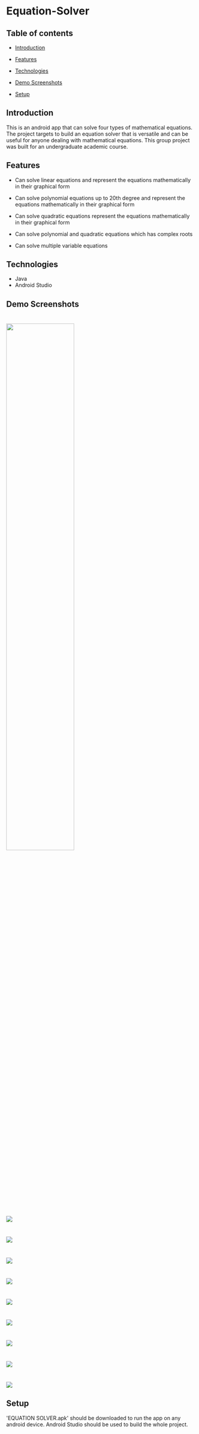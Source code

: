 # Equation-Solver


## Table of contents

* [Introduction](#introduction)

* [Features](#features)

* [Technologies](#technologies)

* [Demo Screenshots](#demo-screenshots)

* [Setup](#setup)

## Introduction

This is an android app that can solve four types of mathematical equations. The project targets to build an equation solver that is versatile and can be useful for anyone dealing with mathematical equations.  This group project was built for an undergraduate academic course.

## Features


  *  Can solve linear equations and represent the equations mathematically in their graphical form 
  
  *  Can solve polynomial equations up to 20th degree and represent the equations mathematically in their graphical form 
  
  *  Can solve quadratic equations represent the equations mathematically in their graphical form 
  
  *  Can solve polynomial and quadratic equations which has complex roots 
  
  *  Can solve multiple variable equations
  
 
  
  ## Technologies
  
  * Java
  * Android Studio

  
  ## Demo Screenshots
  
<div> 
 <h1>      </h1>

 <img src="DEMO_IMAGES/1.png" height="60%">

 </div>


<div> 
 
 <h1>      </h1>
 


 <img src="DEMO_IMAGES/2.png">

 </div>
 
 <div> 
 <h1>      </h1>

 <img src="DEMO_IMAGES/3.png">

 </div>


<div> 
 
<h1>      </h1>
 <img src="DEMO_IMAGES/4.png">

 </div>
 
 <div> 
 
<h1>      </h1>
 <img src="DEMO_IMAGES/5.png">

 </div>


<div> 
 
<h1>      </h1>
 <img src="DEMO_IMAGES/6.png">

 </div>
 

<div> 
 <h1>      </h1>

 <img src="DEMO_IMAGES/7.png">

 </div>


<div> 
 <h1>      </h1>

 <img src="DEMO_IMAGES/8.png">

 </div>
 
 <div> 
 <h1>      </h1>

 <img src="DEMO_IMAGES/9.png">

 </div>
 
 <div> 
 <h1>      </h1>

 <img src="DEMO_IMAGES/10.png">

 </div>

 ## Setup
  'EQUATION SOLVER.apk' should be downloaded to run the app on any android device. Android Studio should be used to build the whole project.
